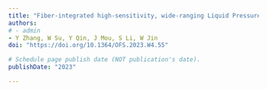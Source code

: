 ```yaml
---
title: "Fiber-integrated high-sensitivity, wide-ranging Liquid Pressure sensor"
authors:
# - admin
- Y Zhang, W Su, Y Qin, J Mou, S Li, W Jin
doi: "https://doi.org/10.1364/OFS.2023.W4.55"

# Schedule page publish date (NOT publication's date).
publishDate: "2023"

---
```

